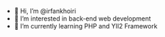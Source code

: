 - 👋 Hi, I’m @irfankhoiri
- 👀 I’m interested in back-end web development
- 🌱 I’m currently learning PHP and YII2 Framework

<!---
irfankhoiri/irfankhoiri is a ✨ special ✨ repository because its `README.md` (this file) appears on your GitHub profile.
You can click the Preview link to take a look at your changes.
--->
